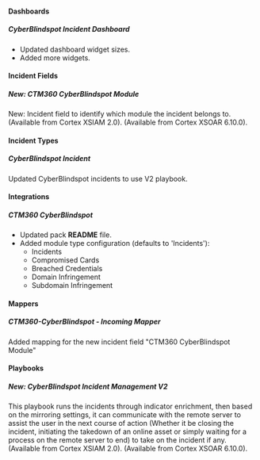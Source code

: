 
#### Dashboards

##### CyberBlindspot Incident Dashboard

- Updated dashboard widget sizes.
- Added more widgets.


#### Incident Fields

##### New: CTM360 CyberBlindspot Module

New: Incident field to identify which module the incident belongs to.
(Available from Cortex XSIAM 2.0).
(Available from Cortex XSOAR 6.10.0).

#### Incident Types

##### CyberBlindspot Incident

Updated CyberBlindspot incidents to use V2 playbook.

#### Integrations

##### CTM360 CyberBlindspot

- Updated pack **README** file.
- Added module type configuration (defaults to 'Incidents'):
  - Incidents
  - Compromised Cards
  - Breached Credentials
  - Domain Infringement
  - Subdomain Infringement

#### Mappers

##### CTM360-CyberBlindspot - Incoming Mapper

Added mapping for the new incident field "CTM360 CyberBlindspot Module"

#### Playbooks

##### New: CyberBlindspot Incident Management V2

This playbook runs the incidents through indicator enrichment, then based on the mirroring settings, it can communicate with the remote server to assist the user in the next course of action (Whether it be closing the incident, initiating the takedown of an online asset or simply waiting for a process on the remote server to end) to take on the incident if any. 
(Available from Cortex XSIAM 2.0).
(Available from Cortex XSOAR 6.10.0).
